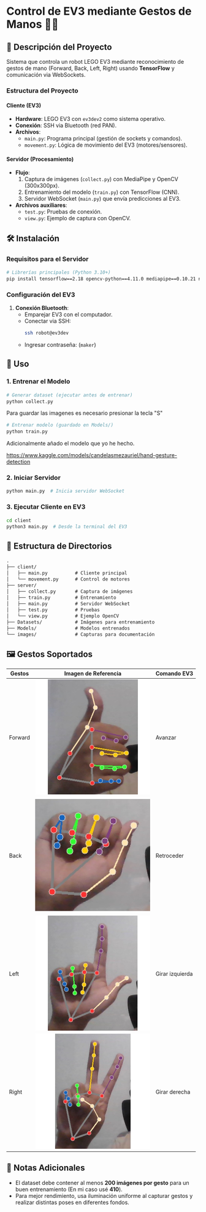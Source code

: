 # Control de EV3 mediante Gestos de Manos 🤖👋

## 📌 Descripción del Proyecto

Sistema que controla un robot LEGO EV3 mediante reconocimiento de gestos de mano (Forward, Back, Left, Right) usando **TensorFlow** y comunicación via WebSockets.

### Estructura del Proyecto

#### **Cliente (EV3)**

- **Hardware**: LEGO EV3 con `ev3dev2` como sistema operativo.
- **Conexión**: SSH via Bluetooth (red PAN).
- **Archivos**:
  - `main.py`: Programa principal (gestión de sockets y comandos).
  - `movement.py`: Lógica de movimiento del EV3 (motores/sensores).

#### **Servidor (Procesamiento)**

- **Flujo**:
  1. Captura de imágenes (`collect.py`) con MediaPipe y OpenCV (300x300px).
  2. Entrenamiento del modelo (`train.py`) con TensorFlow (CNN).
  3. Servidor WebSocket (`main.py`) que envía predicciones al EV3.
- **Archivos auxiliares**:
  - `test.py`: Pruebas de conexión.
  - `view.py`: Ejemplo de captura con OpenCV.

## 🛠️ Instalación

### Requisitos para el Servidor

```bash
# Librerías principales (Python 3.10+)
pip install tensorflow==2.18 opencv-python==4.11.0 mediapipe==0.10.21 numpy==1.26.4
```

### Configuración del EV3

1. **Conexión Bluetooth**:
   - Emparejar EV3 con el computador.
   - Conectar via SSH:
     ```bash
     ssh robot@ev3dev
     ```
   - Ingresar contraseña: (`maker`)

## 🚀 Uso

### 1. Entrenar el Modelo

```bash
# Generar dataset (ejecutar antes de entrenar)
python collect.py
```

Para guardar las imagenes es necesario presionar la tecla "S"

```bash
# Entrenar modelo (guardado en Models/)
python train.py
```

Adicionalmente añado el modelo que yo he hecho.

https://www.kaggle.com/models/candelasmezauriel/hand-gesture-detection

### 2. Iniciar Servidor

```bash
python main.py  # Inicia servidor WebSocket
```

### 3. Ejecutar Cliente en EV3

```bash
cd client
python3 main.py  # Desde la terminal del EV3
```

## 📂 Estructura de Directorios

```
.
├── client/
│   ├── main.py          # Cliente principal
│   └── movement.py      # Control de motores
├── server/
│   ├── collect.py       # Captura de imágenes
│   ├── train.py         # Entrenamiento
│   ├── main.py          # Servidor WebSocket
│   ├── test.py          # Pruebas
│   └── view.py          # Ejemplo OpenCV
├── Datasets/            # Imágenes para entrenamiento
├── Models/              # Modelos entrenados
└── images/              # Capturas para documentación
```

## 🖼️ Gestos Soportados

| Gestos  | Imagen de Referencia           | Comando EV3     |
| ------- | ------------------------------ | --------------- |
| Forward | ![Forward](images/Forward.jpg) | Avanzar         |
| Back    | ![Back](images/Back.jpg)       | Retroceder      |
| Left    | ![Left](images/Left.jpg)       | Girar izquierda |
| Right   | ![Right](images/Right.jpg)     | Girar derecha   |

## 📝 Notas Adicionales

- El dataset debe contener al menos **200 imágenes por gesto** para un buen entrenamiento (En mi caso usé **410**).
- Para mejor rendimiento, usa iluminación uniforme al capturar gestos y realizar distintas poses en diferentes fondos.
